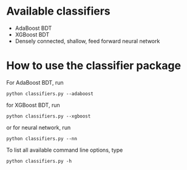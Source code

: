 # Available classifiers

* AdaBoost BDT
* XGBoost BDT
* Densely connected, shallow, feed forward neural network

# How to use the classifier package
For AdaBoost BDT, run
```
python classifiers.py --adaboost
```
for XGBoost BDT, run
```
python classifiers.py --xgboost
```
or for neural network, run
```
python classifiers.py --nn
```
To list all available command line options, type
```
python classifiers.py -h
```
